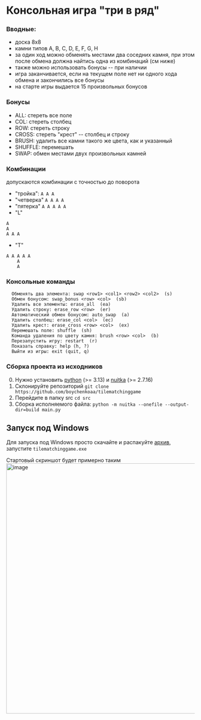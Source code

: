 # Консольная игра "три в ряд"
### Вводные:
- доска 8х8
- камни типов A, B, C, D, E, F, G, H
- за один ход можно обменять местами два соседних камня, при этом после обмена должна найтись одна из комбинаций (см ниже)
- также можно использовать бонусы -- при наличии
- игра заканчивается, если на текущем поле нет ни одного хода обмена и закончились все бонусы
- на старте игры выдается 15 произвольных бонусов
### Бонусы

- ALL: стереть все поле
- COL: стереть столбец
- ROW: стереть строку
- CROSS: стереть "крест" -- столбец и строку
- BRUSH: удалить все камни такого же цвета, как и указанный
- SHUFFLE: перемешать
- SWAP: обмен местами двух произвольных камней

### Комбинации
допускаются комбинации с точностью до поворота

- "тройка": 
`A A A`
- "четверка" 
`A A A A`
- "пятерка"
`A A A A A`
- "L"
```
A
A
A A A
```

- "T"
```
A A A A A
    A  
    A
```
### Консольные команды
```
  Обменять два элемента: swap <row1> <col1> <row2> <col2>  (s)
  Обмен бонусом: swap_bonus <row> <col>  (sb)
  Удалить все элементы: erase_all  (ea)
  Удалить строку: erase_row <row>  (er)
  Автоматический обмен бонусом: auto_swap  (a)
  Удалить столбец: erase_col <col>  (ec)
  Удалить крест: erase_cross <row> <col>  (ex)
  Перемешать поле: shuffle  (sh)
  Команда удаления по цвету камня: brush <row> <col>  (b)
  Перезапустить игру: restart  (r)
  Показать справку: help (h, ?)
  Выйти из игры: exit (quit, q)
```


### Сборка проекта из исходников
0. Нужно установить [python](https://www.python.org/downloads/)  (>= 3.13) и [nuitka](https://nuitka.net/doc/download.html) (>=  2.7.16)
1. Склонируйте репозиторий
`git clone https://github.com/boychenkoaa/tilematchinggame`
2. Перейдите в папку src
`cd src`
3. Сборка исполняемого файла:
`python -m nuitka --onefile --output-dir=build main.py `


## Запуск под Windows
Для запуска под Windows просто скачайте и распакуйте [архив](tilematchinggame.zip), запустите `tilematchinggame.exe`

Стартовый скриншот будет примерно таким
<img width="599" height="669" alt="image" src="https://github.com/user-attachments/assets/4ca7d089-87e8-467d-ba7e-bc16305720cd" />
 

